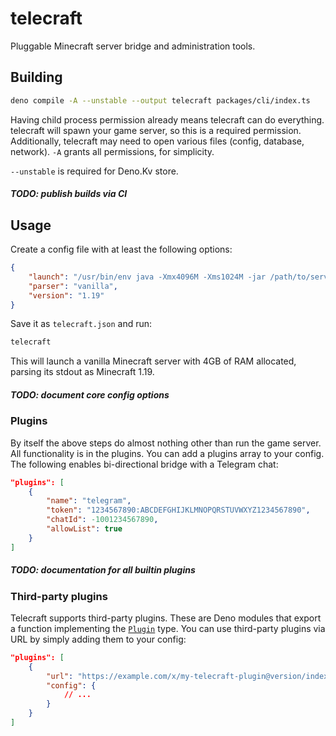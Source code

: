 # telecraft

Pluggable Minecraft server bridge and administration tools.

## Building

```sh
deno compile -A --unstable --output telecraft packages/cli/index.ts
```

Having child process permission already means telecraft can do everything. telecraft will spawn your game server, so this is a required permission. Additionally, telecraft may need to open various files (config, database, network). `-A` grants all permissions, for simplicity.

`--unstable` is required for Deno.Kv store.

##### TODO: publish builds via CI

## Usage

Create a config file with at least the following options:

```json
{
	"launch": "/usr/bin/env java -Xmx4096M -Xms1024M -jar /path/to/server.jar nogui",
	"parser": "vanilla",
	"version": "1.19"
}
```

Save it as `telecraft.json` and run:

```sh
telecraft
```

This will launch a vanilla Minecraft server with 4GB of RAM allocated, parsing its stdout as Minecraft 1.19.

##### TODO: document core config options

### Plugins

By itself the above steps do almost nothing other than run the game server. All functionality is in the plugins. You can add a plugins array to your config. The following enables bi-directional bridge with a Telegram chat:

```json
"plugins": [
	{
		"name": "telegram",
		"token": "1234567890:ABCDEFGHIJKLMNOPQRSTUVWXYZ1234567890",
		"chatId": -1001234567890,
		"allowList": true
	}
]
```

##### TODO: documentation for all builtin plugins

### Third-party plugins

Telecraft supports third-party plugins. These are Deno modules that export a function implementing the [`Plugin`](./packages/types/types/Plugin.ts) type. You can use third-party plugins via URL by simply adding them to your config:

```json
"plugins": [
	{
		"url": "https://example.com/x/my-telecraft-plugin@version/index.ts",
		"config": {
			// ...
		}
	}
]
```
